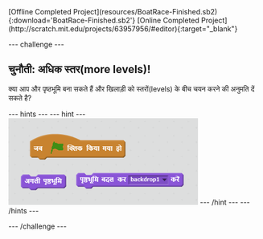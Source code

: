 <div class="p-hero-buttons">
 [Offline Completed Project](resources/BoatRace-Finished.sb2){:download='BoatRace-Finished.sb2'}
 [Online Completed Project](http://scratch.mit.edu/projects/63957956/#editor){:target="_blank"}
</div>

--- challenge ---

## चुनौती: अधिक स्तर(more levels)!

क्या आप और पृष्ठभूमि बना सकते हैं और खिलाड़ी को स्तरों(levels) के बीच चयन करने की अनुमति दें सकते है?

--- hints ---
 --- hint --- ![screenshot](images/boat-levels-blocks.png)
--- /hint ---
--- /hints ---

--- /challenge ---